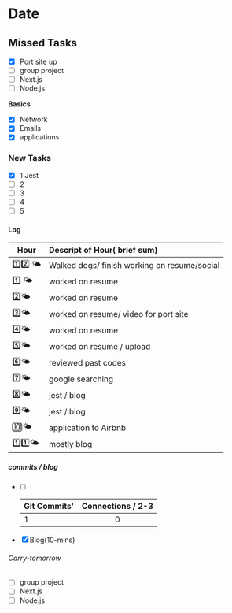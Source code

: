 # Date

## Missed Tasks

- [x] Port site up
- [ ] group project
- [ ] Next.js
- [ ] Node.js

**Basics**

- [x] Network
- [x] Emails
- [x] applications

### New Tasks

- [x] 1 Jest
- [ ] 2
- [ ] 3
- [ ] 4
- [ ] 5

#### Log

| Hour​                                 | Descript of Hour( brief sum)                 |
| ------------------------------------ | :------------------------------------------- |
| :one::two: :sun_behind_small_cloud:  | Walked dogs/ finish working on resume/social |
| :one: :sun_behind_small_cloud:       | worked on resume                             |
| :two::sun_behind_small_cloud:        | worked on resume                             |
| :three::sun_behind_small_cloud:      | worked on resume/ video for port site        |
| :four::sun_behind_small_cloud:       | worked on resume                             |
| :five::sun_behind_small_cloud:       | worked on resume / upload                    |
| :six::sun_behind_small_cloud:        | reviewed past codes                          |
| :seven::sun_behind_small_cloud:      | google searching                             |
| :eight::sun_behind_small_cloud:      | jest / blog                                  |
| :nine::sun_behind_small_cloud:       | jest / blog                                  |
| :keycap_ten::sun_behind_small_cloud: | application to Airbnb                        |
| :one::one::sun_behind_small_cloud:   | mostly blog                                  |



##### commits / blog



- [ ] | Git Commits' | Connections / 2-3 |
  | :----------- | :---------------: |
  | 1            |         0         |

- [x] Blog(10-mins)

###### Carry-tomorrow 

- [ ] group project
- [ ] Next.js
- [ ] Node.js